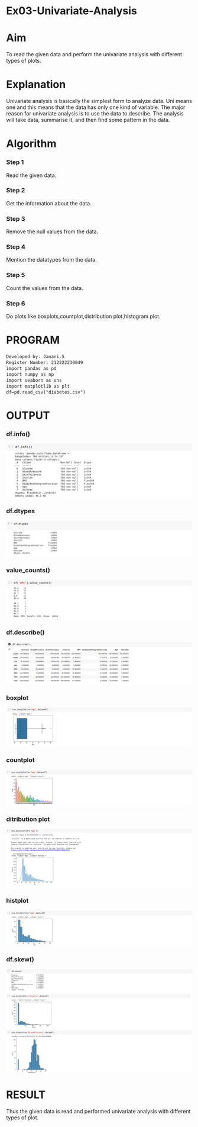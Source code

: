 # Ex03-Univariate-Analysis
# Aim
To read the given data and perform the univariate analysis with different types of plots.

# Explanation
Univariate analysis is basically the simplest form to analyze data. Uni means one and this means that the data has only one kind of variable. The major reason for univariate analysis is to use the data to describe. The analysis will take data, summarise it, and then find some pattern in the data.

# Algorithm
### Step 1
Read the given data.

### Step 2
Get the information about the data.

### Step 3
Remove the null values from the data.

### Step 4
Mention the datatypes from the data.

### Step 5
Count the values from the data.

### Step 6
Do plots like boxplots,countplot,distribution plot,histogram plot.


# PROGRAM
```
Developed by: Janani.S
Register Number: 212222230049
import pandas as pd
import numpy as np
import seaborn as sns
import matplotlib as plt
df=pd.read_csv("diabetes.csv")
```
# OUTPUT
### df.info()
![OUTPUT](diainfo.png)
### df.dtypes
![OUTPUT](dtypes.png)
### value_counts()
![OUTPUT](valuecounts.png)
### df.describe()
![OUTPUT](describe.png)
### boxplot
![OUTPUT](boxplot.png)
### countplot
![OUTPUT](countplot.png)
### ditribution plot
![OUTPUT](distplot.png)
### histplot
![OUTPUT](histplot.png)
### df.skew()
![OUTPUT](skew.png)
![OUTPUT](skewhist.png)
![OUTPUT](skewdist.png)
# RESULT
Thus the given data is read and performed univariate analysis with different types of plot.
